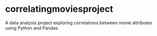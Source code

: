 # correlatingmoviesproject
A data analysis project exploring correlations between movie attributes using Python and Pandas.
